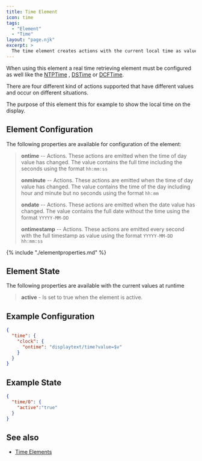 ```yaml
---
title: Time Element
icon: time
tags:
  - "Element"
  - "Time"
layout: "page.njk"
excerpt: >
  The time element creates actions with the current local time as value.
---
```


When using this element a real time retrieving element must be configured as well like the [NTPTime](/elements/ntptime.md) , [DSTime](/elements/dstime.md) or [DCFTime](/elements/dcftime.md).

There are four different kind of actions supported that have different values and occur on different situations.

The purpose of this element this for example to show the local time on the display.


## Element Configuration

<object data="/element.svg?time" type="image/svg+xml"></object>

The following properties are available for configuration of the element:

> **ontime** -- Actions. These actions are emitted when the time of day value has changed.
> The value contains the full time including the seconds using the format `hh:mm:ss`
>
> **onminute** -- Actions. These actions are emitted when the time of day value has changed. The value contains the time of the day including hour and minute but no seconds using the format `hh:mm`
>
> **ondate** -- Actions. These actions are emitted when the date value has changed. The value contains the full date without the time using the format `YYYYY-MM-DD`
>
> **ontimestamp** -- Actions. These actions are emitted every second with the full timestamp as value using the format `YYYYY-MM-DD hh:mm:ss`

{% include "./elementproperties.md" %}


## Element State

The following properties are available with the current values at runtime

> **active** - Is set to true when the element is active.


## Example Configuration

``` json
{
  "time": {
    "clock": {
      "ontime": "displaytext/time?value=$v"
    }
  }
}
```

## Example State

``` json
{
  "time/0": {
    "active":"true"
  }
}
```

## See also

* [Time Elements](/elements/timeelements.md)

